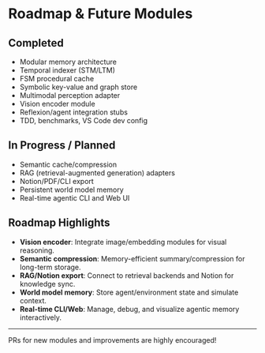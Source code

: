 # Roadmap & Future Modules

## Completed
- Modular memory architecture
- Temporal indexer (STM/LTM)
- FSM procedural cache
- Symbolic key-value and graph store
- Multimodal perception adapter
- Vision encoder module
- Reflexion/agent integration stubs
- TDD, benchmarks, VS Code dev config

## In Progress / Planned
- Semantic cache/compression
- RAG (retrieval-augmented generation) adapters
- Notion/PDF/CLI export
- Persistent world model memory
- Real-time agentic CLI and Web UI

## Roadmap Highlights
- **Vision encoder**: Integrate image/embedding modules for visual reasoning.
- **Semantic compression**: Memory-efficient summary/compression for long-term storage.
- **RAG/Notion export**: Connect to retrieval backends and Notion for knowledge sync.
- **World model memory**: Store agent/environment state and simulate context.
- **Real-time CLI/Web**: Manage, debug, and visualize agentic memory interactively.

---

PRs for new modules and improvements are highly encouraged!
